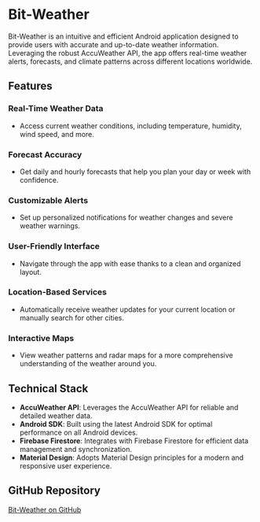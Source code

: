 # Bit-Weather

Bit-Weather is an intuitive and efficient Android application designed to provide users with accurate and up-to-date weather information. Leveraging the robust AccuWeather API, the app offers real-time weather alerts, forecasts, and climate patterns across different locations worldwide.

## Features

### Real-Time Weather Data
- Access current weather conditions, including temperature, humidity, wind speed, and more.

### Forecast Accuracy
- Get daily and hourly forecasts that help you plan your day or week with confidence.

### Customizable Alerts
- Set up personalized notifications for weather changes and severe weather warnings.

### User-Friendly Interface
- Navigate through the app with ease thanks to a clean and organized layout.

### Location-Based Services
- Automatically receive weather updates for your current location or manually search for other cities.

### Interactive Maps
- View weather patterns and radar maps for a more comprehensive understanding of the weather around you.

## Technical Stack

- **AccuWeather API**: Leverages the AccuWeather API for reliable and detailed weather data.
- **Android SDK**: Built using the latest Android SDK for optimal performance on all Android devices.
- **Firebase Firestore**: Integrates with Firebase Firestore for efficient data management and synchronization.
- **Material Design**: Adopts Material Design principles for a modern and responsive user experience.

## GitHub Repository

[Bit-Weather on GitHub](#)
